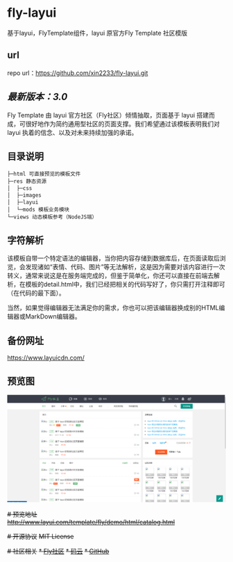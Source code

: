 # fly-layui
基于layui，FlyTemplate组件，layui 原官方Fly Template 社区模版  

## url
repo url：https://github.com/xin2233/fly-layui.git

## *最新版本：3.0*
Fly Template 由 layui 官方社区（Fly社区）倾情抽取，页面基于 layui 搭建而成，可很好地作为简约通用型社区的页面支撑。我们希望通过该模板表明我们对 layui 执着的信念、以及对未来持续加强的承诺。

## 目录说明  
```
├─html 可直接预览的模板文件
├─res 静态资源
│  ├─css
│  ├─images
│  ├─layui
│  └─mods 模板业务模块
└─views 动态模板参考（NodeJS端）
```

## 字符解析
该模板自带一个特定语法的编辑器，当你把内容存储到数据库后，在页面读取后浏览，会发现诸如“表情、代码、图片”等无法解析，这是因为需要对该内容进行一次转义，通常来说这是在服务端完成的，但鉴于简单化，你还可以直接在前端去解析，在模板的detail.html中，我们已经把相关的代码写好了，你只需打开注释即可（在代码的最下面）。

当然，如果觉得编辑器无法满足你的需求，你也可以把该编辑器换成别的HTML编辑器或MarkDown编辑器。

## 备份网址  
https://www.layuicdn.com/

## 预览图
![](./preview.png)

~~# 预览地址~~  
~~http://www.layui.com/template/fly/demo/html/catalog.html~~

~~# 开源协议~~
~~MIT License~~

~~# 社区相关~~
~~* [Fly社区](http://fly.layui.com/)~~
~~* [码云](https://gitee.com/sentsin/fly/)~~
~~* [GitHub](https://github.com/layui/fly)~~
